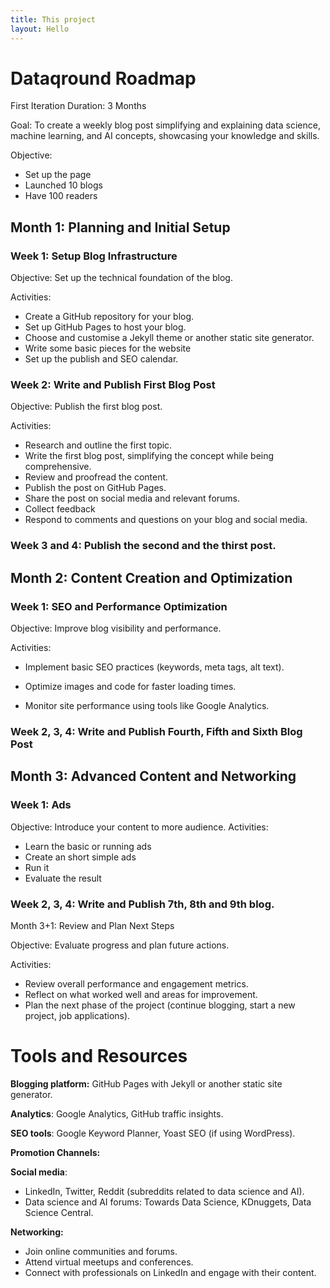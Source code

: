 ```yaml
---
title: This project
layout: Hello
---
```


# Dataqround Roadmap

First Iteration Duration: 3 Months

Goal: To create a weekly blog post simplifying and explaining data science, machine learning, and AI concepts, showcasing your knowledge and skills.

Objective: 

- Set up the page
- Launched 10 blogs
- Have 100 readers

## Month 1: Planning and Initial Setup

### Week 1: Setup Blog Infrastructure

Objective: Set up the technical foundation of the blog.

Activities:

- Create a GitHub repository for your blog.
- Set up GitHub Pages to host your blog.
- Choose and customise a Jekyll theme or another static site generator.
- Write some basic pieces for the website
- Set up the publish and SEO calendar.

### Week 2: Write and Publish First Blog Post

Objective: Publish the first blog post.

Activities:

- Research and outline the first topic.
- Write the first blog post, simplifying the concept while being comprehensive.
- Review and proofread the content.
- Publish the post on GitHub Pages.
- Share the post on social media and relevant forums.
- Collect feedback
- Respond to comments and questions on your blog and social media.

### Week 3 and 4: Publish the second and the thirst post.

## Month 2: Content Creation and Optimization

### Week 1: SEO and Performance Optimization

Objective: Improve blog visibility and performance.

Activities:  

- Implement basic SEO practices (keywords, meta tags, alt text).  

- Optimize images and code for faster loading times.  

- Monitor site performance using tools like Google Analytics.

### Week 2, 3, 4: Write and Publish Fourth, Fifth and Sixth Blog Post

## Month 3: Advanced Content and Networking

### Week 1: Ads

Objective: Introduce your content to more audience.
Activities:

- Learn the basic or running ads
- Create an short simple ads
- Run it
- Evaluate the result

### Week 2, 3, 4: Write and Publish 7th, 8th and 9th blog.

Month 3+1: Review and Plan Next Steps

Objective: Evaluate progress and plan future actions.

Activities:

- Review overall performance and engagement metrics.
- Reflect on what worked well and areas for improvement.
- Plan the next phase of the project (continue blogging, start a new project, job applications).

# Tools and Resources

**Blogging platform:** GitHub Pages with Jekyll or another static site generator. 

**Analytics**: Google Analytics, GitHub traffic insights.  

**SEO tools**: Google Keyword Planner, Yoast SEO (if using WordPress).

**Promotion Channels:**

**Social media**: 

- LinkedIn, Twitter, Reddit (subreddits related to data science and AI).
- Data science and AI forums: Towards Data Science, KDnuggets, Data Science Central.

**Networking:**

- Join online communities and forums.
- Attend virtual meetups and conferences.
- Connect with professionals on LinkedIn and engage with their content.
